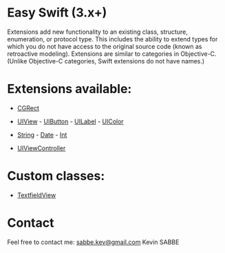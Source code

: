 # Easy Swift (3.x+)

Extensions add new functionality to an existing class, structure, enumeration, or protocol type. This includes the ability to extend types for which you do not have access to the original source code (known as retroactive modeling). Extensions are similar to categories in Objective-C. (Unlike Objective-C categories, Swift extensions do not have names.)

# Extensions available:

- [CGRect](EasySwift/EasySwift/CGRect.swift)

- [UIView](EasySwift/EasySwift/UIView.swift) - [UIButton](EasySwift/EasySwift/UIButton.swift) - [UILabel](EasySwift/EasySwift/UILabel.swift) - [UIColor](EasySwift/EasySwift/UIColor.swift)

- [String](EasySwift/EasySwift/String.swift) - [Date](EasySwift/EasySwift/Date.swift) - [Int](EasySwift/EasySwift/Int.swift)

- [UIViewController](EasySwift/EasySwift/UIViewController.swift)

# Custom classes:

- [TextfieldView](EasySwift/EasySwift/TextfieldView.swift)

# Contact

Feel free to contact me:
sabbe.kev@gmail.com
Kevin SABBE
